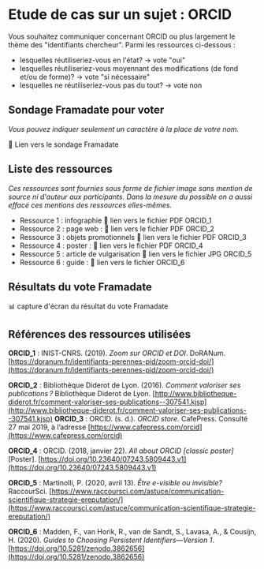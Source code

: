 # Etude de cas sur un sujet : ORCID

Vous souhaitez communiquer concernant ORCID ou plus largement le thème des "identifiants chercheur". Parmi les ressources ci-dessous :

*   lesquelles réutiliseriez-vous en l'état? -> vote "oui"
*   lesquelles réutiliseriez-vous moyennant des modifications (de fond et/ou de forme)? -> vote "si nécessaire"
*   lesquelles ne réutiliseriez-vous pas du tout? -> vote non

## Sondage Framadate pour voter

_Vous pouvez indiquer seulement un caractère à la place de votre nom._

:link: Lien vers le sondage Framadate

## Liste des ressources

_Ces ressources sont fournies sous forme de fichier image sans mention de source ni d'auteur aux participants. Dans la mesure du possible on a aussi effacé ces mentions des ressources elles-mêmes._

*  Ressource 1 : infographie :link: lien vers le fichier PDF ORCID_1
*  Ressource 2 : page web : :link: lien vers le fichier PDF ORCID_2
*  Ressource 3 : objets promotionnels :link: lien vers le fichier PDF ORCID_3
*  Ressource 4 : poster : :link: lien vers le fichier PDF ORCID_4
*  Ressource 5 : article de vulgarisation :link: lien vers le fichier JPG ORCID_5
*  Ressource 6 : guide : :link: lien vers le fichier ORCID_6

## Résultats du vote Framadate

:bar_chart: capture d'écran du résultat du vote Framadate

## Références des ressources utilisées

**ORCID_1** :  INIST-CNRS. (2019). _Zoom sur ORCID et DOI_. DoRANum. [https://doranum.fr/identifiants-perennes-pid/zoom-orcid-doi/](https://doranum.fr/identifiants-perennes-pid/zoom-orcid-doi/)

**ORCID_2** : Bibliothèque Diderot de Lyon. (2016). _Comment valoriser ses publications ?_ Bibliothèque Diderot de Lyon. [http://www.bibliotheque-diderot.fr/comment-valoriser-ses-publications--307541.kjsp](http://www.bibliotheque-diderot.fr/comment-valoriser-ses-publications--307541.kjsp)
**ORCID_3** : ORCID. (s. d.). _ORCID store_. CafePress. Consulté 27 mai 2019, à l’adresse [https://www.cafepress.com/orcid](https://www.cafepress.com/orcid)

**ORCID_4** : ORCID. (2018, janvier 22). _All about ORCID [classic poster]_ [Poster]. [https://doi.org/10.23640/07243.5809443.v1](https://doi.org/10.23640/07243.5809443.v1)

**ORCID_5** : Martinolli, P. (2020, avril 13). _Être e-visible ou invisible?_ RaccourSci. [https://www.raccoursci.com/astuce/communication-scientifique-strategie-ereputation/](https://www.raccoursci.com/astuce/communication-scientifique-strategie-ereputation/)

**ORCID_6** : Madden, F., van Horik, R., van de Sandt, S., Lavasa, A., & Cousijn, H. (2020). _Guides to Choosing Persistent Identifiers—Version 1_. [https://doi.org/10.5281/zenodo.3862656](https://doi.org/10.5281/zenodo.3862656)
